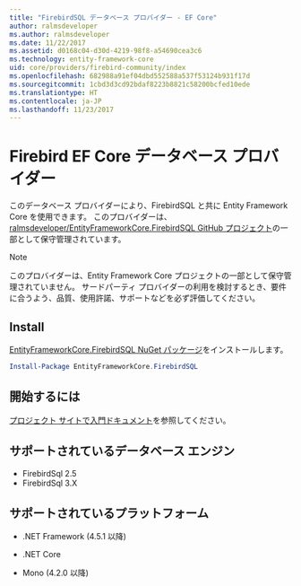 ```yaml
---
title: "FirebirdSQL データベース プロバイダー - EF Core"
author: ralmsdeveloper
ms.author: ralmsdeveloper
ms.date: 11/22/2017
ms.assetid: d0168c04-d30d-4219-98f8-a54690cea3c6
ms.technology: entity-framework-core
uid: core/providers/firebird-community/index
ms.openlocfilehash: 682988a91ef04dbd552588a537f53124b931f17d
ms.sourcegitcommit: 1cbd3d3cd92bdaf8223b8821c58200bcfed10ede
ms.translationtype: HT
ms.contentlocale: ja-JP
ms.lasthandoff: 11/23/2017
---
```

# <a name="firebird-ef-core-database-provider"></a>Firebird EF Core データベース プロバイダー

このデータベース プロバイダーにより、FirebirdSQL と共に Entity Framework Core を使用できます。 このプロバイダーは、[ralmsdeveloper/EntityFrameworkCore.FirebirdSQL GitHub プロジェクト](https://github.com/ralmsdeveloper/EntityFrameworkCore.FirebirdSQL)の一部として保守管理されています。

> [!NOTE]  
>
> このプロバイダーは、Entity Framework Core プロジェクトの一部として保守管理されていません。 サードパーティ プロバイダーの利用を検討するとき、要件に合うよう、品質、使用許諾、サポートなどを必ず評価してください。

## <a name="install"></a>Install

[EntityFrameworkCore.FirebirdSQL NuGet パッケージ](https://www.nuget.org/packages/EntityFrameworkCore.FirebirdSQL)をインストールします。

``` powershell
Install-Package EntityFrameworkCore.FirebirdSQL
```

## <a name="get-started"></a>開始するには

[プロジェクト サイトで入門ドキュメント](https://github.com/ralmsdeveloper/EntityFrameworkCore.FirebirdSQL/wiki)を参照してください。

## <a name="supported-database-engines"></a>サポートされているデータベース エンジン

* FirebirdSql 2.5
* FirebirdSql 3.X

## <a name="supported-platforms"></a>サポートされているプラットフォーム

* .NET Framework (4.5.1 以降)

* .NET Core

* Mono (4.2.0 以降)
